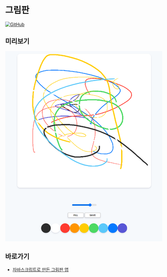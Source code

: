 # 그림판

[![GitHub](https://img.shields.io/github/license/hykeegj/paint-app)](LICENSE)

## 미리보기

![미리보기](preview.png)

## 바로가기

- [자바스크립트로 만든 그림판 앱](https://hykeegj.github.io/paint-app/)
